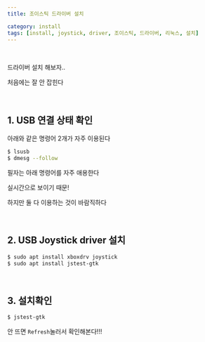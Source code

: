 ```yaml
---
title: 조이스틱 드라이버 설치

category: install
tags: [install, joystick, driver, 조이스틱, 드라이버, 리눅스, 설치]
---
```


<br/>

드라이버 설치 해보자..

처음에는 잘 안 잡힌다

<br/>

## 1. USB 연결 상태 확인

아래와 같은 명령어 2개가 자주 이용된다

~~~bash
$ lsusb
$ dmesg --follow
~~~

필자는 아래 명령어를 자주 애용한다

실시간으로 보이기 때문!

하지만 둘 다 이용하는 것이 바람직하다

<br/>

## 2. USB Joystick driver 설치

~~~bash
$ sudo apt install xboxdrv joystick
$ sudo apt install jstest-gtk
~~~

<br/>

## 3. 설치확인

~~~bash
$ jstest-gtk
~~~

안 뜨면 `Refresh`눌러서 확인해본다!!!

<br/>